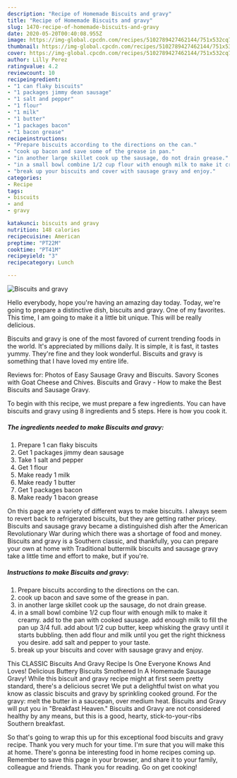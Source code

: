 ```yaml
---
description: "Recipe of Homemade Biscuits and gravy"
title: "Recipe of Homemade Biscuits and gravy"
slug: 1470-recipe-of-homemade-biscuits-and-gravy
date: 2020-05-20T00:40:08.955Z
image: https://img-global.cpcdn.com/recipes/5102789427462144/751x532cq70/biscuits-and-gravy-recipe-main-photo.jpg
thumbnail: https://img-global.cpcdn.com/recipes/5102789427462144/751x532cq70/biscuits-and-gravy-recipe-main-photo.jpg
cover: https://img-global.cpcdn.com/recipes/5102789427462144/751x532cq70/biscuits-and-gravy-recipe-main-photo.jpg
author: Lilly Perez
ratingvalue: 4.2
reviewcount: 10
recipeingredient:
- "1 can flaky biscuits"
- "1 packages jimmy dean sausage"
- "1 salt and pepper"
- "1 flour"
- "1 milk"
- "1 butter"
- "1 packages bacon"
- "1 bacon grease"
recipeinstructions:
- "Prepare biscuits according to the directions on the can."
- "cook up bacon and save some of the grease in pan."
- "in another large skillet cook up the sausage, do not drain grease."
- "in a small bowl combine 1/2 cup flour with enough milk to make it creamy. add to the pan with cooked sausage. add enough milk to fill the pan up 3/4 full. add about 1/2 cup butter, keep whisking the gravy until it starts bubbling. then add flour and milk until you get the right thickness you desire. add salt and pepper to your taste."
- "break up your biscuits and cover with sausage gravy and enjoy."
categories:
- Recipe
tags:
- biscuits
- and
- gravy

katakunci: biscuits and gravy 
nutrition: 148 calories
recipecuisine: American
preptime: "PT22M"
cooktime: "PT41M"
recipeyield: "3"
recipecategory: Lunch

---
```



![Biscuits and gravy](https://img-global.cpcdn.com/recipes/5102789427462144/751x532cq70/biscuits-and-gravy-recipe-main-photo.jpg)

Hello everybody, hope you're having an amazing day today. Today, we're going to prepare a distinctive dish, biscuits and gravy. One of my favorites. This time, I am going to make it a little bit unique. This will be really delicious.

Biscuits and gravy is one of the most favored of current trending foods in the world. It's appreciated by millions daily. It is simple, it is fast, it tastes yummy. They're fine and they look wonderful. Biscuits and gravy is something that I have loved my entire life.

Reviews for: Photos of Easy Sausage Gravy and Biscuits. Savory Scones with Goat Cheese and Chives. Biscuits and Gravy - How to make the Best Biscuits and Sausage Gravy.


To begin with this recipe, we must prepare a few ingredients. You can have biscuits and gravy using 8 ingredients and 5 steps. Here is how you cook it.

<!--inarticleads1-->

##### The ingredients needed to make Biscuits and gravy:

1. Prepare 1 can flaky biscuits
1. Get 1 packages jimmy dean sausage
1. Take 1 salt and pepper
1. Get 1 flour
1. Make ready 1 milk
1. Make ready 1 butter
1. Get 1 packages bacon
1. Make ready 1 bacon grease


On this page are a variety of different ways to make biscuits. I always seem to revert back to refrigerated biscuits, but they are getting rather pricey. Biscuits and sausage gravy became a distinguished dish after the American Revolutionary War during which there was a shortage of food and money. Biscuits and gravy is a Southern classic, and thankfully, you can prepare your own at home with Traditional buttermilk biscuits and sausage gravy take a little time and effort to make, but if you&#39;re. 

<!--inarticleads2-->

##### Instructions to make Biscuits and gravy:

1. Prepare biscuits according to the directions on the can.
1. cook up bacon and save some of the grease in pan.
1. in another large skillet cook up the sausage, do not drain grease.
1. in a small bowl combine 1/2 cup flour with enough milk to make it creamy. add to the pan with cooked sausage. add enough milk to fill the pan up 3/4 full. add about 1/2 cup butter, keep whisking the gravy until it starts bubbling. then add flour and milk until you get the right thickness you desire. add salt and pepper to your taste.
1. break up your biscuits and cover with sausage gravy and enjoy.


This CLASSIC Biscuits And Gravy Recipe Is One Everyone Knows And Loves! Delicious Buttery Biscuits Smothered In A Homemade Sausage Gravy! While this biscuit and gravy recipe might at first seem pretty standard, there&#39;s a delicious secret We put a delightful twist on what you know as classic biscuits and gravy by sprinkling cooked ground. For the gravy: melt the butter in a saucepan, over medium heat. Biscuits and Gravy will put you in &#34;Breakfast Heaven.&#34; Biscuits and Gravy are not considered healthy by any means, but this is a good, hearty, stick-to-your-ribs Southern breakfast. 

So that's going to wrap this up for this exceptional food biscuits and gravy recipe. Thank you very much for your time. I'm sure that you will make this at home. There's gonna be interesting food in home recipes coming up. Remember to save this page in your browser, and share it to your family, colleague and friends. Thank you for reading. Go on get cooking!
